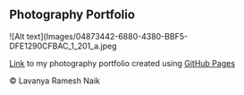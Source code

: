 ## Photography Portfolio

![Alt text](Images/04873442-6880-4380-BBF5-DFE1290CFBAC_1_201_a.jpeg

[Link](https://lav30.github.io/photography/) to my photography portfolio created using [GitHub Pages](https://pages.github.com)

© Lavanya Ramesh Naik
